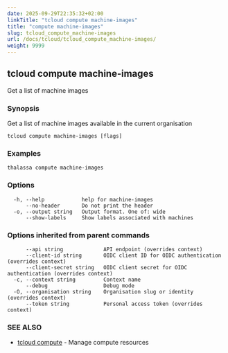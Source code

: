 ```yaml
---
date: 2025-09-29T22:35:32+02:00
linkTitle: "tcloud compute machine-images"
title: "compute machine-images"
slug: tcloud_compute_machine-images
url: /docs/tcloud/tcloud_compute_machine-images/
weight: 9999
---
```

## tcloud compute machine-images

Get a list of machine images

### Synopsis

Get a list of machine images available in the current organisation

```
tcloud compute machine-images [flags]
```

### Examples

```
thalassa compute machine-images
```

### Options

```
  -h, --help            help for machine-images
      --no-header       Do not print the header
  -o, --output string   Output format. One of: wide
      --show-labels     Show labels associated with machines
```

### Options inherited from parent commands

```
      --api string             API endpoint (overrides context)
      --client-id string       OIDC client ID for OIDC authentication (overrides context)
      --client-secret string   OIDC client secret for OIDC authentication (overrides context)
  -c, --context string         Context name
      --debug                  Debug mode
  -O, --organisation string    Organisation slug or identity (overrides context)
      --token string           Personal access token (overrides context)
```

### SEE ALSO

* [tcloud compute](/docs/tcloud/tcloud_compute/)	 - Manage compute resources

